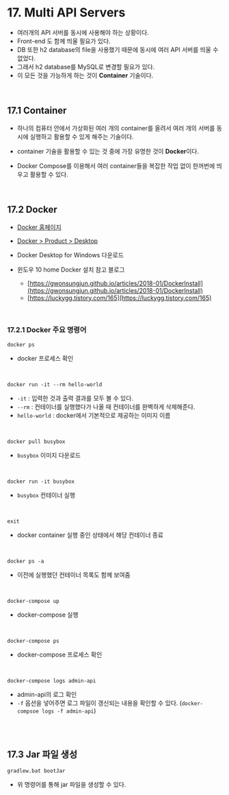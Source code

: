 # 17. Multi API Servers

- 여러개의 API 서버를 동시에 사용해야 하는 상황이다.
- Front-end 도 함께 띄울 필요가 있다.
- DB 또한 h2 database의 file을 사용했기 때문에 동시에 여러 API 서버를 띄울 수 없었다.
- 그래서 h2 database를 MySQL로 변경할 필요가 있다.
- 이 모든 것을 가능하게 하는 것이 **Container** 기술이다.

<br>

## 17.1 Container

- 하나의 컴퓨터 안에서 가상화된 여러 개의 container를 올려서 여러 개의 서버를 동시에 실행하고 활용할 수 있게 해주는 기술이다.

- container 기술을 활용할 수 있는 것 중에 가장 유명한 것이 **Docker**이다.
- Docker Compose를 이용해서 여러 container들을 복잡한 작업 없이 한꺼번에 띄우고 활용할 수 있다.

<br>

## 17.2 Docker

- [Docker 홈페이지](https://docker.com)
- [Docker > Product > Desktop](<https://www.docker.com/products/docker-desktop>)
- Docker Desktop for Windows 다운로드

- 윈도우 10 home Docker 설치 참고 블로그
  - [https://gwonsungjun.github.io/articles/2018-01/DockerInstall](https://gwonsungjun.github.io/articles/2018-01/DockerInstall)
  - [https://luckygg.tistory.com/165](https://luckygg.tistory.com/165)

<br>

### 17.2.1 Docker 주요 명령어

```
docker ps
```

- docker 프로세스 확인

<br>

```
docker run -it --rm hello-world
```

- `-it` : 입력한 것과 출력 결과를 모두 볼 수 있다.
- `--rm` : 컨테이너를 실행했다가 나올 때 컨테이너를 완벽하게 삭제해준다.
- `hello-world` : docker에서 기본적으로 제공하는 이미지 이름

<br>

```
docker pull busybox
```

- `busybox` 이미지 다운로드

<br>

```dock
docker run -it busybox
```

- `busybox` 컨테이너 실행

<br>

```
exit
```

- docker container 실행 중인 상태에서 해당 컨테이너 종료

<br>

```
docker ps -a
```

- 이전에 실행했던 컨테이너 목록도 함께 보여줌

<br>

```
docker-compose up
```

- docker-compose 실행

<br>

```
docker-compose ps
```

- docker-compose 프로세스 확인

<br>

```
docker-compose logs admin-api
```

- admin-api의 로그 확인
- `-f` 옵션을 넣어주면 로그 파일이 갱신되는 내용을 확인할 수 있다.
  (`docker-compsoe logs -f admin-api`)

<br>



<br>



## 17.3 Jar 파일 생성

```
gradlew.bat bootJar
```

- 위 명령어를 통해 jar 파일을 생성할 수 있다.